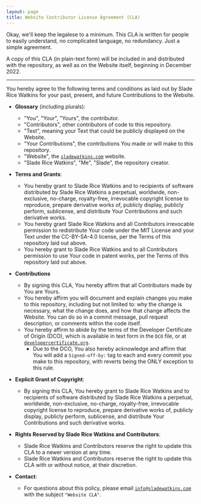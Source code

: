 ```yaml
---
layout: page
title: Website Contributor License Agreement (CLA)
---
```


Okay, we'll keep the legalese to a minimum. This CLA is written for people to easily understand, no complicated language, no redundancy. Just a simple agreement.

A copy of this CLA (in plain-text form) will be included in and distributed with the repository, as well as on the Website itself, beginning in December 2022.

---

You hereby agree to the following terms and conditions as laid out by Slade Rice Watkins for your past, present, and future Contributions to the Website.

  - **Glossary** (including plurals): 
    - "You", "Your", "Yours", the contributor.
    - "Contributors", other contributors of code to this repository.
    - "Text", meaning your Text that could be publicly displayed on the Website.
    - "Your Contributions", the contributions You made or will make to this repository.
    - "Website", the [``sladewatkins.com``](https://sladewatkins.com) website.
    - "Slade Rice Watkins", "Me", "Slade", the repository creator.
    
  - **Terms and Grants**:
    - You hereby grant to Slade Rice Watkins and to recipients of software distributed by Slade Rice Watkins a perpetual, worldwide, non-exclusive, no-charge, royalty-free, irrevocable copyright license to reproduce, prepare derivative works of, publicly display, publicly perform, sublicense, and distribute Your Contributions and such derivative works.
    - You hereby grant Slade Rice Watkins and all Contributors irrevocable permission to redistribute Your code under the MIT License and your Text under the CC-BY-SA-4.0 license, per the Terms of this repository laid out above.
    - You hereby grant to Slade Rice Watkins and to all Contributors permission to use Your code in patent works, per the Terms of this repository laid out above.
    
  - **Contributions**
    - By signing this CLA, You hereby affirm that all Contributors made by You are Yours.
    - You hereby affirm you will document and explain changes you make to this repository, including but not limited to: why the change is necessary, what the change does, and how that change affects the Website. You can do so in a commit message, pull request description, or comments within the code itself.
    - You hereby affirm to abide by the terms of the Developer Certificate of Origin (DCO), which is available in text form in the ``DCO`` file, or at [``developercertificate.org``](https://developercertificate.org/).
      - Due to the DCO, You also hereby acknowledge and affirm that You will add a ``Signed-off-by:`` tag to each and every commit you make to this repository, with reverts being the ONLY exception to this rule.

  - **Explicit Grant of Copyright**:
    - By signing this CLA, You hereby grant to Slade Rice Watkins and to recipients of software distributed by Slade Rice Watkins a perpetual, worldwide, non-exclusive, no-charge, royalty-free, irrevocable copyright license to reproduce, prepare derivative works of, publicly display, publicly perform, sublicense, and distribute Your Contributions and such derivative works.
    
  - **Rights Reserved by Slade Rice Watkins and Contributors**:
    - Slade Rice Watkins and Contributors reserve the right to update this CLA to a newer version at any time.
    - Slade Rice Watkins and Contributors reserve the right to update this CLA with or without notice, at their discretion.

  - **Contact**:
    - For questions about this policy, please email [``info@sladewatkins.com``](mailto:info@sladewatkins.com) with the subject ``"Website CLA"``.